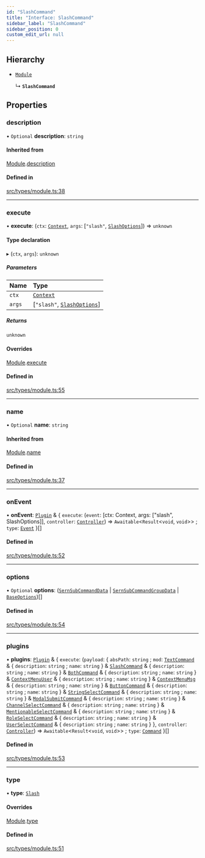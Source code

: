 ```yaml
---
id: "SlashCommand"
title: "Interface: SlashCommand"
sidebar_label: "SlashCommand"
sidebar_position: 0
custom_edit_url: null
---
```


## Hierarchy

- [`Module`](Module.md)

  ↳ **`SlashCommand`**

## Properties

### description

• `Optional` **description**: `string`

#### Inherited from

[Module](Module.md).[description](Module.md#description)

#### Defined in

[src/types/module.ts:38](https://github.com/sern-handler/handler/blob/eb2924c/src/types/module.ts#L38)

___

### execute

• **execute**: (`ctx`: [`Context`](../classes/Context.md), `args`: [``"slash"``, [`SlashOptions`](../modules.md#slashoptions)]) => `unknown`

#### Type declaration

▸ (`ctx`, `args`): `unknown`

##### Parameters

| Name | Type |
| :------ | :------ |
| `ctx` | [`Context`](../classes/Context.md) |
| `args` | [``"slash"``, [`SlashOptions`](../modules.md#slashoptions)] |

##### Returns

`unknown`

#### Overrides

[Module](Module.md).[execute](Module.md#execute)

#### Defined in

[src/types/module.ts:55](https://github.com/sern-handler/handler/blob/eb2924c/src/types/module.ts#L55)

___

### name

• `Optional` **name**: `string`

#### Inherited from

[Module](Module.md).[name](Module.md#name)

#### Defined in

[src/types/module.ts:37](https://github.com/sern-handler/handler/blob/eb2924c/src/types/module.ts#L37)

___

### onEvent

• **onEvent**: [`Plugin`](Plugin.md) & { `execute`: (`event`: [ctx: Context, args: ["slash", SlashOptions]], `controller`: [`Controller`](Controller.md)) => `Awaitable`<`Result`<`void`, `void`\>\> ; `type`: [`Event`](../enums/PluginType.md#event)  }[]

#### Defined in

[src/types/module.ts:52](https://github.com/sern-handler/handler/blob/eb2924c/src/types/module.ts#L52)

___

### options

• `Optional` **options**: ([`SernSubCommandData`](SernSubCommandData.md) \| [`SernSubCommandGroupData`](SernSubCommandGroupData.md) \| [`BaseOptions`](../modules.md#baseoptions))[]

#### Defined in

[src/types/module.ts:54](https://github.com/sern-handler/handler/blob/eb2924c/src/types/module.ts#L54)

___

### plugins

• **plugins**: [`Plugin`](Plugin.md) & { `execute`: (`payload`: { `absPath`: `string` ; `mod`: [`TextCommand`](TextCommand.md) & { `description`: `string` ; `name`: `string`  } & [`SlashCommand`](SlashCommand.md) & { `description`: `string` ; `name`: `string`  } & [`BothCommand`](BothCommand.md) & { `description`: `string` ; `name`: `string`  } & [`ContextMenuUser`](ContextMenuUser.md) & { `description`: `string` ; `name`: `string`  } & [`ContextMenuMsg`](ContextMenuMsg.md) & { `description`: `string` ; `name`: `string`  } & [`ButtonCommand`](ButtonCommand.md) & { `description`: `string` ; `name`: `string`  } & [`StringSelectCommand`](StringSelectCommand.md) & { `description`: `string` ; `name`: `string`  } & [`ModalSubmitCommand`](ModalSubmitCommand.md) & { `description`: `string` ; `name`: `string`  } & [`ChannelSelectCommand`](ChannelSelectCommand.md) & { `description`: `string` ; `name`: `string`  } & [`MentionableSelectCommand`](MentionableSelectCommand.md) & { `description`: `string` ; `name`: `string`  } & [`RoleSelectCommand`](RoleSelectCommand.md) & { `description`: `string` ; `name`: `string`  } & [`UserSelectCommand`](UserSelectCommand.md) & { `description`: `string` ; `name`: `string`  }  }, `controller`: [`Controller`](Controller.md)) => `Awaitable`<`Result`<`void`, `void`\>\> ; `type`: [`Command`](../enums/PluginType.md#command)  }[]

#### Defined in

[src/types/module.ts:53](https://github.com/sern-handler/handler/blob/eb2924c/src/types/module.ts#L53)

___

### type

• **type**: [`Slash`](../enums/CommandType.md#slash)

#### Overrides

[Module](Module.md).[type](Module.md#type)

#### Defined in

[src/types/module.ts:51](https://github.com/sern-handler/handler/blob/eb2924c/src/types/module.ts#L51)
